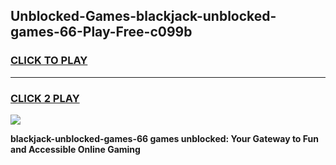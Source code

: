 
## Unblocked-Games-blackjack-unblocked-games-66-Play-Free-c099b
<h3>
<a href="https://premium76.site?title=blackjack-unblocked-games-66&ref=22A">CLICK TO PLAY</a></h3>
<hr>

<h3>
<a href="https://premium76.site?title=blackjack-unblocked-games-66&ref=22A">CLICK 2 PLAY</a>
  
</h3>

<a href="https://premium76.site?title=blackjack-unblocked-games-66&ref=22A"><img src="https://clearcache.store/games.png"></a>


**blackjack-unblocked-games-66 games unblocked: Your Gateway to Fun and Accessible Online Gaming**
